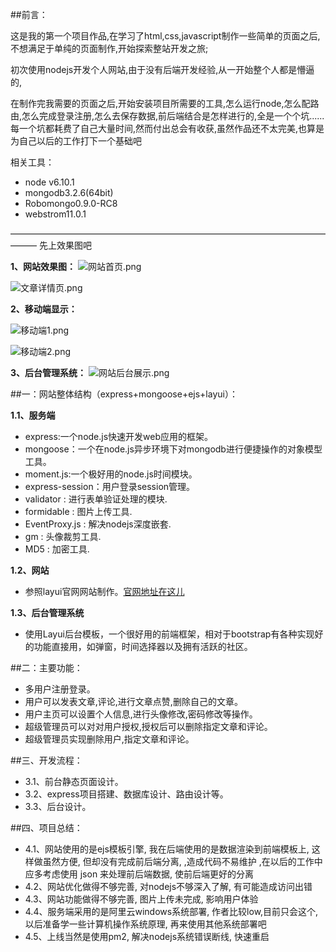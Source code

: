 ##前言：

这是我的第一个项目作品,在学习了html,css,javascript制作一些简单的页面之后,不想满足于单纯的页面制作,开始探索整站开发之旅;

初次使用nodejs开发个人网站,由于没有后端开发经验,从一开始整个人都是懵逼的,

在制作完我需要的页面之后,开始安装项目所需要的工具,怎么运行node,怎么配路由,怎么完成登录注册,怎么去保存数据,前后端结合是怎样进行的,全是一个个坑......每一个坑都耗费了自己大量时间,然而付出总会有收获,虽然作品还不太完美,也算是为自己以后的工作打下一个基础吧


相关工具：
- node v6.10.1
- mongodb3.2.6(64bit)
- Robomongo0.9.0-RC8
- webstrom11.0.1  

———————————————————————————————————————
先上效果图吧

**1、网站效果图：**
![网站首页.png](http://imglf2.nosdn.127.net/img/dXN2dkFWak5GQ0pHWUx2M1J1cS9GK3hHODU5MHhLQ28reFFFQ0tBMlFDOTh3bTVVZzFMcXlRPT0.jpg?imageView&thumbnail=1680x0&quality=96&stripmeta=0&type=jpg)

![文章详情页.png](http://imglf2.nosdn.127.net/img/dXN2dkFWak5GQ0pHWUx2M1J1cS9GNUhFdnBYekFsZ2pDT3U1L01xYXZQRnFkaWpSM2FHQVpnPT0.jpg?imageView&thumbnail=1680x0&quality=96&stripmeta=0&type=jpg)

**2、移动端显示：**


![移动端1.png](http://imglf0.nosdn.127.net/img/dXN2dkFWak5GQ0pHWUx2M1J1cS9GK2ZESkx6d2VoOWxqYzBHUDgxZVJ0cUdEeUhoaUg1MjJnPT0.png?imageView&thumbnail=300x0&quality=96&stripmeta=0&type=jpg)


![移动端2.png](http://imglf.nosdn.127.net/img/dXN2dkFWak5GQ0lvV2YvOW5oWjN2SU93RG9xTm0yaHJqa2NsSDF5Z3FZYWNBU1gzZUw2a3BRPT0.png?imageView&thumbnail=300x0&quality=96&stripmeta=0&type=jpg)

**3、后台管理系统：**
![网站后台展示.png](http://imglf1.nosdn.127.net/img/dXN2dkFWak5GQ0pHWUx2M1J1cS9GMTNhU01WWTBnZ3FoQkF2SjhqSWFDNkZ3eld0MkVNRHVBPT0.jpg?imageView&thumbnail=1680x0&quality=96&stripmeta=0&type=jpg)


##一：网站整体结构（express+mongoose+ejs+layui）：

**1.1、服务端**
- express:一个node.js快速开发web应用的框架。
- mongoose：一个在node.js异步环境下对mongodb进行便捷操作的对象模型工具。
- moment.js:一个极好用的node.js时间模块。
-  express-session：用户登录session管理。
- validator : 进行表单验证处理的模块.
- formidable : 图片上传工具.
- EventProxy.js : 解决nodejs深度嵌套.
- gm : 头像裁剪工具.
- MD5 : 加密工具.

**1.2、网站**
-  参照layui官网网站制作。[官网地址在这儿](http://fly.layui.com/)

**1.3、后台管理系统**
-  使用Layui后台模板，一个很好用的前端框架，相对于bootstrap有各种实现好的功能直接用，如弹窗，时间选择器以及拥有活跃的社区。

##二：主要功能：
-  多用户注册登录。
-  用户可以发表文章,评论,进行文章点赞,删除自己的文章。
-  用户主页可以设置个人信息,进行头像修改,密码修改等操作。
-  超级管理员可以对对用户授权,授权后可以删除指定文章和评论。
-  超级管理员实现删除用户,指定文章和评论。

##三、开发流程：
-  3.1、前台静态页面设计。
-  3.2、express项目搭建、数据库设计、路由设计等。
-  3.3、后台设计。


##四、项目总结：
-  4.1、网站使用的是ejs模板引擎, 我在后端使用的是数据渲染到前端模板上, 这样做虽然方便, 但却没有完成前后端分离, ,造成代码不易维护 ,在以后的工作中应多考虑使用 json 来处理前后端数据, 使前后端更好的分离
-  4.2、网站优化做得不够完善, 对nodejs不够深入了解, 有可能造成访问出错
-  4.3、网站功能做得不够完善, 图片上传未完成, 影响用户体验
-  4.4、服务端采用的是阿里云windows系统部署, 作者比较low,目前只会这个, 以后准备学一些计算机操作系统原理, 再来使用其他系统部署吧
-  4.5、上线当然是使用pm2, 解决nodejs系统错误断线, 快速重启

